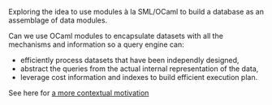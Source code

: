 Exploring the idea to use modules à la SML/OCaml to build a database as an assemblage of data modules.

Can we use OCaml modules to encapsulate datasets with all the mechanisms and information so a query engine can:

* efficiently process datasets that have been independly designed,
* abstract the queries from the actual internal representation of the data,
* leverage cost information and indexes to build efficient execution plan.

See here for [a more contextual motivation](https://github.com/didier-wenzek/blog/blob/main/src/001_motivation.md)

